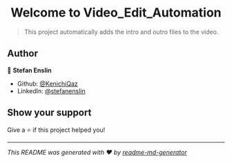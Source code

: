 <h1 align="center">Welcome to Video_Edit_Automation</h1>
<p>
</p>

> This project automatically adds the intro and outro files to the video.

## Author

👤 **Stefan Enslin**

* Github: [@KenichiQaz](https://github.com/KenichiQaz)
* LinkedIn: [@stefanenslin](https://linkedin.com/in/stefanenslin)

## Show your support

Give a ⭐️ if this project helped you!

***
_This README was generated with ❤️ by [readme-md-generator](https://github.com/kefranabg/readme-md-generator)_